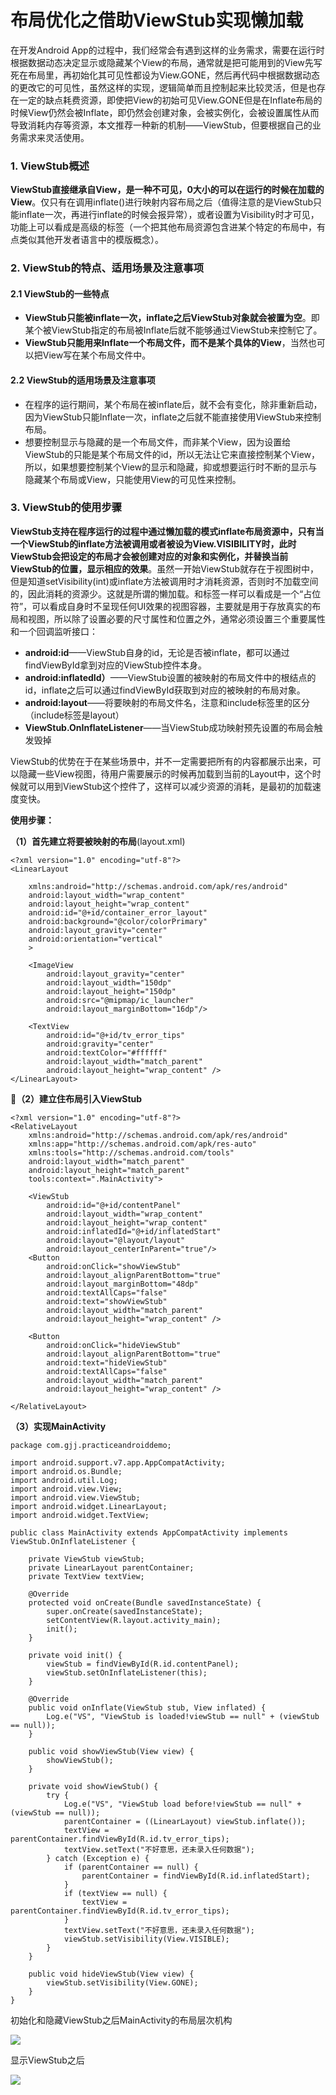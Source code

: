 # 布局优化之借助ViewStub实现懒加载

在开发Android App的过程中，我们经常会有遇到这样的业务需求，需要在运行时根据数据动态决定显示或隐藏某个View的布局，通常就是把可能用到的View先写死在布局里，再初始化其可见性都设为View.GONE，然后再代码中根据数据动态的更改它的可见性，虽然这样的实现，逻辑简单而且控制起来比较灵活，但是也存在一定的缺点耗费资源，即使把View的初始可见View.GONE但是在Inflate布局的时候View仍然会被Inflate，即仍然会创建对象，会被实例化，会被设置属性从而导致消耗内存等资源，本文推荐一种新的机制——ViewStub，但要根据自己的业务需求来灵活使用。

### 1. ViewStub概述

**ViewStub直接继承自View，是一种不可见，0大小的可以在运行的时候在加载的View**。仅只有在调用inflate()进行映射内容布局之后（值得注意的是ViewStub只能inflate一次，再进行inflate的时候会报异常），或者设置为Visibility时才可见，功能上可以看成是高级的<include>标签（一个把其他布局资源包含进某个特定的布局中，有点类似其他开发者语言中的模版概念）。

### 2. ViewStub的特点、适用场景及注意事项

#### 2.1 ViewStub的一些特点

- **ViewStub只能被inflate一次，inflate之后ViewStub对象就会被置为空**。即某个被ViewStub指定的布局被Inflate后就不能够通过ViewStub来控制它了。
- **ViewStub只能用来Inflate一个布局文件，而不是某个具体的View**，当然也可以把View写在某个布局文件中。

#### 2.2 ViewStub的适用场景及注意事项

- 在程序的运行期间，某个布局在被inflate后，就不会有变化，除非重新启动，因为ViewStub只能Inflate一次，inflate之后就不能直接使用ViewStub来控制布局。
- 想要控制显示与隐藏的是一个布局文件，而非某个View，因为设置给ViewStub的只能是某个布局文件的id，所以无法让它来直接控制某个View，所以，如果想要控制某个View的显示和隐藏，抑或想要运行时不断的显示与隐藏某个布局或View，只能使用View的可见性来控制。

### 3. ViewStub的使用步骤

**ViewStub支持在程序运行的过程中通过懒加载的模式inflate布局资源中，只有当一个ViewStub的inflate方法被调用或者被设为View.VISIBILITY时，此时ViewStub会把设定的布局才会被创建对应的对象和实例化，并替换当前ViewStub的位置，显示相应的效果**。虽然一开始ViewStub就存在于视图树中，但是知道setVisibility(int)或inflate方法被调用时才消耗资源，否则时不加载空间的，因此消耗的资源少。这就是所谓的懒加载。和<include>标签一样可以看成是一个“占位符”，可以看成自身时不呈现任何UI效果的视图容器，主要就是用于存放真实的布局和视图，所以除了设置必要的尺寸属性和位置之外，通常必须设置三个重要属性和一个回调监听接口：

- **android:id**——ViewStub自身的id，无论是否被inflate，都可以通过findViewById拿到对应的ViewStub控件本身。
- **android:inflatedId）**——ViewStub设置的被映射的布局文件中的根结点的id，inflate之后可以通过findViewById获取到对应的被映射的布局对象。
- **android:layout**——将要映射的布局文件名，注意和include标签里的区分（include标签是layout）
- **ViewStub.OnInflateListener**——当ViewStub成功映射预先设置的布局会触发毁掉

ViewStub的优势在于在某些场景中，并不一定需要把所有的内容都展示出来，可以隐藏一些View视图，待用户需要展示的时候再加载到当前的Layout中，这个时候就可以用到ViewStub这个控件了，这样可以减少资源的消耗，是最初的加载速度变快。

**使用步骤：**

**（1）首先建立将要被映射的布局**(layout.xml)

```
<?xml version="1.0" encoding="utf-8"?>
<LinearLayout

    xmlns:android="http://schemas.android.com/apk/res/android"
    android:layout_width="wrap_content"
    android:layout_height="wrap_content"
    android:id="@+id/container_error_layout"
    android:background="@color/colorPrimary"
    android:layout_gravity="center"
    android:orientation="vertical"
    >

    <ImageView
        android:layout_gravity="center"
        android:layout_width="150dp"
        android:layout_height="150dp"
        android:src="@mipmap/ic_launcher"
        android:layout_marginBottom="16dp"/>

    <TextView
        android:id="@+id/tv_error_tips"
        android:gravity="center"
        android:textColor="#ffffff"
        android:layout_width="match_parent"
        android:layout_height="wrap_content" />
</LinearLayout>
```



**（2）建立住布局引入ViewStub**

```
<?xml version="1.0" encoding="utf-8"?>
<RelativeLayout
    xmlns:android="http://schemas.android.com/apk/res/android"
    xmlns:app="http://schemas.android.com/apk/res-auto"
    xmlns:tools="http://schemas.android.com/tools"
    android:layout_width="match_parent"
    android:layout_height="match_parent"
    tools:context=".MainActivity">

    <ViewStub
        android:id="@+id/contentPanel"
        android:layout_width="wrap_content"
        android:layout_height="wrap_content"
        android:inflatedId="@+id/inflatedStart"
        android:layout="@layout/layout"
        android:layout_centerInParent="true"/>
    <Button
        android:onClick="showViewStub"
        android:layout_alignParentBottom="true"
        android:layout_marginBottom="48dp"
        android:textAllCaps="false"
        android:text="showViewStub"
        android:layout_width="match_parent"
        android:layout_height="wrap_content" />

    <Button
        android:onClick="hideViewStub"
        android:layout_alignParentBottom="true"
        android:text="hideViewStub"
        android:textAllCaps="false"
        android:layout_width="match_parent"
        android:layout_height="wrap_content" />

</RelativeLayout>
```



**（3）实现MainActivity**

```
package com.gjj.practiceandroiddemo;

import android.support.v7.app.AppCompatActivity;
import android.os.Bundle;
import android.util.Log;
import android.view.View;
import android.view.ViewStub;
import android.widget.LinearLayout;
import android.widget.TextView;

public class MainActivity extends AppCompatActivity implements ViewStub.OnInflateListener {

    private ViewStub viewStub;
    private LinearLayout parentContainer;
    private TextView textView;

    @Override
    protected void onCreate(Bundle savedInstanceState) {
        super.onCreate(savedInstanceState);
        setContentView(R.layout.activity_main);
        init();
    }

    private void init() {
        viewStub = findViewById(R.id.contentPanel);
        viewStub.setOnInflateListener(this);
    }

    @Override
    public void onInflate(ViewStub stub, View inflated) {
        Log.e("VS", "ViewStub is loaded!viewStub == null" + (viewStub == null));
    }

    public void showViewStub(View view) {
        showViewStub();
    }

    private void showViewStub() {
        try {
            Log.e("VS", "ViewStub load before!viewStub == null" + (viewStub == null));
            parentContainer = ((LinearLayout) viewStub.inflate());
            textView = parentContainer.findViewById(R.id.tv_error_tips);
            textView.setText("不好意思，还未录入任何数据");
        } catch (Exception e) {
            if (parentContainer == null) {
                parentContainer = findViewById(R.id.inflatedStart);
            }
            if (textView == null) {
                textView = parentContainer.findViewById(R.id.tv_error_tips);
            }
            textView.setText("不好意思，还未录入任何数据");
            viewStub.setVisibility(View.VISIBLE);
        }
    }

    public void hideViewStub(View view) {
        viewStub.setVisibility(View.GONE);
    }
}
```



初始化和隐藏ViewStub之后MainActivity的布局层次机构

![](../图片/隐藏ViewStub.jpeg)



显示ViewStub之后

![](../图片/显示ViewStub.jpeg)